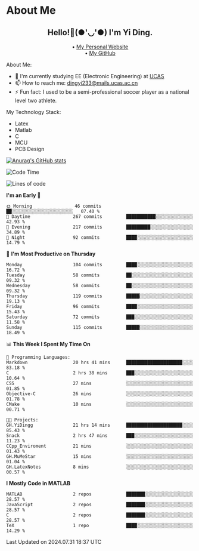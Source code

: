 # About Me

<h2 style="text-align:center;"> Hello!👋(●'◡'●) I'm Yi Ding.</h2>

<div style="text-align:center;">
  • <a href="https://yidingg.github.io/YiDingg">My Personal Website</a><br>
  • <a href="https://github.com/YiDingg">My GitHub</a>
</div>

About Me:
- 🔭 I'm currently studying EE (Electronic Engineering) at [UCAS](https://www.ucas.ac.cn/)
- 📫 How to reach me: dingyi233@mails.ucas.ac.cn
- ⚡ Fun fact: I used to be a semi-professional soccer player as a national level two athlete.

My Technology Stack:
- Latex
- Matlab
- C
- MCU
- PCB Design

[![Anurag's GitHub stats](https://github-readme-stats.vercel.app/api?username=YiDingg)](https://github.com/anuraghazra/github-readme-stats)

<!--START_SECTION:waka-->
![Code Time](http://img.shields.io/badge/Code%20Time-236%20hrs%2040%20mins-blue)

![Lines of code](https://img.shields.io/badge/From%20Hello%20World%20I%27ve%20Written-497.4%20thousand%20lines%20of%20code-blue)

**I'm an Early 🐤** 

```text
🌞 Morning                46 commits          ██░░░░░░░░░░░░░░░░░░░░░░░   07.40 % 
🌆 Daytime                267 commits         ███████████░░░░░░░░░░░░░░   42.93 % 
🌃 Evening                217 commits         █████████░░░░░░░░░░░░░░░░   34.89 % 
🌙 Night                  92 commits          ████░░░░░░░░░░░░░░░░░░░░░   14.79 % 
```
📅 **I'm Most Productive on Thursday** 

```text
Monday                   104 commits         ████░░░░░░░░░░░░░░░░░░░░░   16.72 % 
Tuesday                  58 commits          ██░░░░░░░░░░░░░░░░░░░░░░░   09.32 % 
Wednesday                58 commits          ██░░░░░░░░░░░░░░░░░░░░░░░   09.32 % 
Thursday                 119 commits         █████░░░░░░░░░░░░░░░░░░░░   19.13 % 
Friday                   96 commits          ████░░░░░░░░░░░░░░░░░░░░░   15.43 % 
Saturday                 72 commits          ███░░░░░░░░░░░░░░░░░░░░░░   11.58 % 
Sunday                   115 commits         █████░░░░░░░░░░░░░░░░░░░░   18.49 % 
```


📊 **This Week I Spent My Time On** 

```text
💬 Programming Languages: 
Markdown                 20 hrs 41 mins      █████████████████████░░░░   83.18 % 
C                        2 hrs 38 mins       ███░░░░░░░░░░░░░░░░░░░░░░   10.64 % 
CSS                      27 mins             ░░░░░░░░░░░░░░░░░░░░░░░░░   01.85 % 
Objective-C              26 mins             ░░░░░░░░░░░░░░░░░░░░░░░░░   01.78 % 
CMake                    10 mins             ░░░░░░░░░░░░░░░░░░░░░░░░░   00.71 % 

🐱‍💻 Projects: 
GH.YiDingg               21 hrs 14 mins      █████████████████████░░░░   85.43 % 
Snack                    2 hrs 47 mins       ███░░░░░░░░░░░░░░░░░░░░░░   11.23 % 
CCpp_Enviroment          21 mins             ░░░░░░░░░░░░░░░░░░░░░░░░░   01.43 % 
GH.MuMeStar              15 mins             ░░░░░░░░░░░░░░░░░░░░░░░░░   01.04 % 
GH.LatexNotes            8 mins              ░░░░░░░░░░░░░░░░░░░░░░░░░   00.57 % 
```

**I Mostly Code in MATLAB** 

```text
MATLAB                   2 repos             ███████░░░░░░░░░░░░░░░░░░   28.57 % 
JavaScript               2 repos             ███████░░░░░░░░░░░░░░░░░░   28.57 % 
C                        2 repos             ███████░░░░░░░░░░░░░░░░░░   28.57 % 
TeX                      1 repo              ████░░░░░░░░░░░░░░░░░░░░░   14.29 % 
```




 Last Updated on 2024.07.31 18:37 UTC
<!--END_SECTION:waka-->
